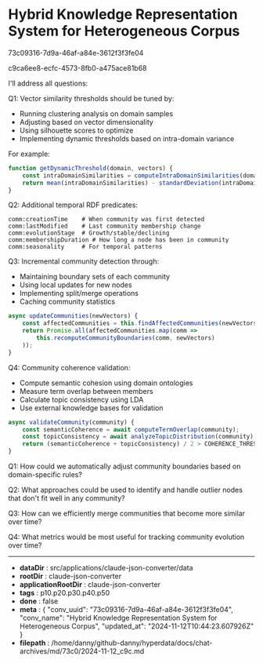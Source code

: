 # Hybrid Knowledge Representation System for Heterogeneous Corpus

73c09316-7d9a-46af-a84e-3612f3f3fe04

c9ca6ee8-ecfc-4573-8fb0-a475ace81b68

 I'll address all questions:

Q1: Vector similarity thresholds should be tuned by:
- Running clustering analysis on domain samples
- Adjusting based on vector dimensionality
- Using silhouette scores to optimize
- Implementing dynamic thresholds based on intra-domain variance

For example:
```javascript
function getDynamicThreshold(domain, vectors) {
    const intraDomainSimilarities = computeIntraDomainSimilarities(domain, vectors);
    return mean(intraDomainSimilarities) - standardDeviation(intraDomainSimilarities);
}
```

Q2: Additional temporal RDF predicates:
```turtle
comm:creationTime    # When community was first detected
comm:lastModified    # Last community membership change
comm:evolutionStage  # Growth/stable/declining
comm:membershipDuration # How long a node has been in community
comm:seasonality     # For temporal patterns
```

Q3: Incremental community detection through:
- Maintaining boundary sets of each community
- Using local updates for new nodes
- Implementing split/merge operations
- Caching community statistics
```javascript
async updateCommunities(newVectors) {
    const affectedCommunities = this.findAffectedCommunities(newVectors);
    return Promise.all(affectedCommunities.map(comm => 
        this.recomputeCommunityBoundaries(comm, newVectors)
    ));
}
```

Q4: Community coherence validation:
- Compute semantic cohesion using domain ontologies
- Measure term overlap between members
- Calculate topic consistency using LDA
- Use external knowledge bases for validation
```javascript
async validateCommunity(community) {
    const semanticCoherence = await computeTermOverlap(community);
    const topicConsistency = await analyzeTopicDistribution(community);
    return (semanticCoherence + topicConsistency) / 2 > COHERENCE_THRESHOLD;
}
```

Q1: How could we automatically adjust community boundaries based on domain-specific rules?

Q2: What approaches could be used to identify and handle outlier nodes that don't fit well in any community?

Q3: How can we efficiently merge communities that become more similar over time?

Q4: What metrics would be most useful for tracking community evolution over time?

---

* **dataDir** : src/applications/claude-json-converter/data
* **rootDir** : claude-json-converter
* **applicationRootDir** : claude-json-converter
* **tags** : p10.p20.p30.p40.p50
* **done** : false
* **meta** : {
  "conv_uuid": "73c09316-7d9a-46af-a84e-3612f3f3fe04",
  "conv_name": "Hybrid Knowledge Representation System for Heterogeneous Corpus",
  "updated_at": "2024-11-12T10:44:23.607926Z"
}
* **filepath** : /home/danny/github-danny/hyperdata/docs/chat-archives/md/73c0/2024-11-12_c9c.md